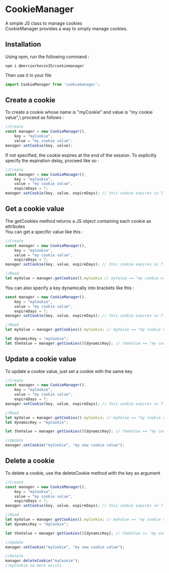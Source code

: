 # CookieManager
A simple JS class to manage cookies\
CookieManager provides a way to simply manage cookies.

## Installation
Using npm, run the following command :
```
npm i @mercierkevin35/cookiemanager
```
Then use it in your file
```javascript
import CookieManager from 'cookiemanager';
```

## Create a cookie
To create a cookie whose name is "myCookie" and value is "my cookie value",\ proceed as follows :

```javascript
//Create
const manager = new CookieManager(),
    key = "myCookie",
    value = "my cookie value";
manager.setCookie(key, value);
```
If not specified, the cookie expires at the end of the session.
To explicitly specify the expiration delay, proceed like so :

```javascript
//Create
const manager = new CookieManager(),
    key = "myCookie",
    value = "my cookie value",
    expireDays = 7;
manager.setCookie(key, value, expireDays); // this cookie expires in 7 days
```

## Get a cookie value
The getCookies method returns a JS object containing each cookie as attributes\
You can get a specific value like this :

```javascript
//Create
const manager = new CookieManager(),
    key = "myCookie",
    value = "my cookie value",
    expireDays = 7;
manager.setCookie(key, value, expireDays); // this cookie expires in 7 days

//Read
let myValue = manager.getCookies().myCookie // myValue == "my cookie value"
```
You can also specify a key dynamically into brackets like this :

```javascript
const manager = new CookieManager(),
    key = "myCookie",
    value = "my cookie value",
    expireDays = 7;
manager.setCookie(key, value, expireDays); // this cookie expires in 7 days

//Read
let myValue = manager.getCookies().myCookie; // myValue == "my cookie value"

let dynamicKey = "myCookie";
let theValue = manager.getCookies()[dynamicKey]; // theValue == "my cookie value"
```

## Update a cookie value
To update a cookie value, just set a cookie with the same key

```javascript
//Create
const manager = new CookieManager(),
    key = "myCookie",
    value = "my cookie value",
    expireDays = 7;
manager.setCookie(key, value, expireDays); // this cookie expires in 7 days

//Read
let myValue = manager.getCookies().myCookie; // myValue == "my cookie value"
let dynamicKey = "myCookie";

let theValue = manager.getCookies()[dynamicKey]; // theValue == "my cookie value"

//Update
manager.setCookie("myCookie", "my new cookie value");
```

## Delete a cookie
To delete a cookie, use the deleteCookie method with the key as argument

```javascript
//Create
const manager = new CookieManager(),
    key = "myCookie",
    value = "my cookie value",
    expireDays = 7;
manager.setCookie(key, value, expireDays); // this cookie expires in 7 days

//Read
let myValue = manager.getCookies().myCookie; // myValue == "my cookie value"
let dynamicKey = "myCookie";

let theValue = manager.getCookies()[dynamicKey]; // theValue == "my cookie value"

//Update
manager.setCookie("myCookie", "my new cookie value");

//Delete
manager.deleteCookie("myCookie");
//myCookie no more exists
```
